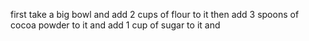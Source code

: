 first take a big bowl and add 2 cups of flour to it then add 3 spoons of cocoa powder to it and add 1 cup of sugar to it and 
